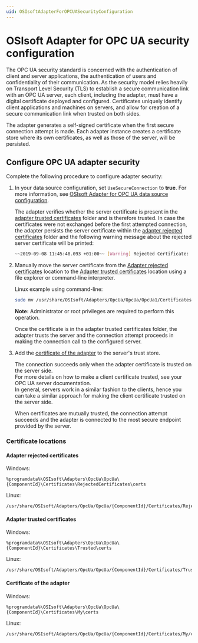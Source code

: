 ```yaml
---
uid: OSIsoftAdapterForOPCUASecurityConfiguration
---
```


# OSIsoft Adapter for OPC UA security configuration

The OPC UA security standard is concerned with the authentication of client and server applications, the authentication of users and confidentiality of their communication. As the security model relies heavily on Transport Level Security (TLS) to establish a secure communication link with an OPC UA server, each client, including the adapter, must have a digital certificate deployed and configured. Certificates uniquely identify client applications and machines on servers, and allow for creation of a secure communication link when trusted on both sides.

The adapter generates a self-signed certificate when the first secure connection attempt is made. Each adapter instance creates a certificate store where its own certificates, as well as those of the server, will be persisted.

## Configure OPC UA adapter security

Complete the following procedure to configure adapter security:

1. In your data source configuration, set `UseSecureConnection` to **true**. For more information, see [OSIsoft Adapter for OPC UA data source configuration](xref:OSIsoftAdapterForOPCUADataSourceConfiguration).

   The adapter verifies whether the server certificate is present in the [adapter trusted certificates](#adapter-trusted-certificates) folder and is therefore trusted. In case the certificates were not exchanged before the first attempted connection, the adapter persists the server certificate within the [adapter rejected certificates](#adapter-rejected-certificates) folder and the following warning message about the rejected server certificate will be printed:

   ```bash
   ~~2019-09-08 11:45:48.093 +01:00~~ [Warning] Rejected Certificate: "DC=MyServer.MyDomain.int, O=OSIsoft, CN=Simulation
   ```

2. Manually move the server certificate from the [Adapter rejected certificates](#adapter-rejected-certificates) location to the [Adapter trusted certificates](#adapter-trusted-certificates) location using a file explorer or command-line interpreter.

   Linux example using command-line:

   ```bash
   sudo mv /usr/share/OSIsoft/Adapters/OpcUa/OpcUa/OpcUa1/Certificates/RejectedCertificates/certs/'SimulationServer [F9823DCF607063DBCECCF6F8F39FD2584F46AEBB].der' /usr/share/OSIsoft/Adapters/OpcUa/OpcUa/OpcUa1/Certificates/Trusted/certs/OpcUa1/Certificates/Trusted/certs/
   ```

   **Note:** Administrator or root privileges are required to perform this operation.

   Once the certificate is in the adapter trusted certificates folder, the adapter trusts the server and the connection attempt proceeds in making the connection call to the configured server.
  
3. Add the [certificate of the adapter](#certificate-of-the-adapter) to the server's trust store.

   The connection succeeds only when the adapter certificate is trusted on the server side. <br> For more details on how to make a client certificate trusted, see your OPC UA server documentation. <br> In general, servers work in a similar fashion to the clients, hence you can take a similar approach for making the client certificate trusted on the server side.

   When certificates are mutually trusted, the connection attempt succeeds and the adapter is connected to the most secure endpoint provided by the server.

### Certificate locations

#### Adapter rejected certificates

Windows:

```filepath
%programdata%\OSIsoft\Adapters\OpcUa\OpcUa\{ComponentId}\Certificates\RejectedCertificates\certs
```

Linux:

```filepath
/usr/share/OSIsoft/Adapters/OpcUa/OpcUa/{ComponentId}/Certificates/RejectedCertificates/certs
```

#### Adapter trusted certificates

Windows:

```filepath
%programdata%\OSIsoft\Adapters\OpcUa\OpcUa\{ComponentId}\Certificates\Trusted\certs
```

Linux:

```filepath
/usr/share/OSIsoft/Adapters/OpcUa/OpcUa/{ComponentId}/Certificates/Trusted/certs
```

#### Certificate of the adapter

Windows:

```filepath
%programdata%\OSIsoft\Adapters\OpcUa\OpcUa\{ComponentId}\Certificates\My\certs
```

Linux:

```filepath
/usr/share/OSIsoft/Adapters/OpcUa/OpcUa/{ComponentId}/Certificates/My/certs
```
